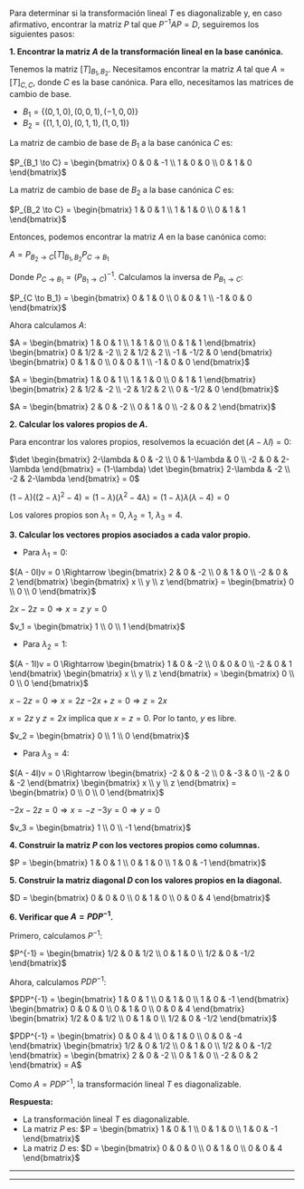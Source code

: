 Para determinar si la transformación lineal $T$ es diagonalizable y, en caso afirmativo, encontrar la matriz $P$ tal que $P^{-1}AP = D$, seguiremos los siguientes pasos:

**1. Encontrar la matriz $A$ de la transformación lineal en la base canónica.**

Tenemos la matriz $[T]_{B_1, B_2}$. Necesitamos encontrar la matriz $A$ tal que $A = [T]_{C, C}$, donde $C$ es la base canónica. Para ello, necesitamos las matrices de cambio de base.

*   $B_1 = \{(0, 1, 0), (0, 0, 1), (-1, 0, 0)\}$
*   $B_2 = \{(1, 1, 0), (0, 1, 1), (1, 0, 1)\}$

La matriz de cambio de base de $B_1$ a la base canónica $C$ es:

$P_{B_1 \to C} = \begin{bmatrix} 0 & 0 & -1 \\ 1 & 0 & 0 \\ 0 & 1 & 0 \end{bmatrix}$

La matriz de cambio de base de $B_2$ a la base canónica $C$ es:

$P_{B_2 \to C} = \begin{bmatrix} 1 & 0 & 1 \\ 1 & 1 & 0 \\ 0 & 1 & 1 \end{bmatrix}$

Entonces, podemos encontrar la matriz $A$ en la base canónica como:

$A = P_{B_2 \to C} [T]_{B_1, B_2} P_{C \to B_1}$

Donde $P_{C \to B_1} = (P_{B_1 \to C})^{-1}$. Calculamos la inversa de $P_{B_1 \to C}$:

$P_{C \to B_1} = \begin{bmatrix} 0 & 1 & 0 \\ 0 & 0 & 1 \\ -1 & 0 & 0 \end{bmatrix}$

Ahora calculamos $A$:

$A = \begin{bmatrix} 1 & 0 & 1 \\ 1 & 1 & 0 \\ 0 & 1 & 1 \end{bmatrix} \begin{bmatrix} 0 & 1/2 & -2 \\ 2 & 1/2 & 2 \\ -1 & -1/2 & 0 \end{bmatrix} \begin{bmatrix} 0 & 1 & 0 \\ 0 & 0 & 1 \\ -1 & 0 & 0 \end{bmatrix}$

$A = \begin{bmatrix} 1 & 0 & 1 \\ 1 & 1 & 0 \\ 0 & 1 & 1 \end{bmatrix} \begin{bmatrix} 2 & 1/2 & -2 \\ -2 & 1/2 & 2 \\ 0 & -1/2 & 0 \end{bmatrix}$

$A = \begin{bmatrix} 2 & 0 & -2 \\ 0 & 1 & 0 \\ -2 & 0 & 2 \end{bmatrix}$

**2. Calcular los valores propios de $A$.**

Para encontrar los valores propios, resolvemos la ecuación $\det(A - \lambda I) = 0$:

$\det \begin{bmatrix} 2-\lambda & 0 & -2 \\ 0 & 1-\lambda & 0 \\ -2 & 0 & 2-\lambda \end{bmatrix} = (1-\lambda) \det \begin{bmatrix} 2-\lambda & -2 \\ -2 & 2-\lambda \end{bmatrix} = 0$

$(1-\lambda)((2-\lambda)^2 - 4) = (1-\lambda)(\lambda^2 - 4\lambda) = (1-\lambda)\lambda(\lambda - 4) = 0$

Los valores propios son $\lambda_1 = 0$, $\lambda_2 = 1$, $\lambda_3 = 4$.

**3. Calcular los vectores propios asociados a cada valor propio.**

*   Para $\lambda_1 = 0$:

$(A - 0I)v = 0 \Rightarrow \begin{bmatrix} 2 & 0 & -2 \\ 0 & 1 & 0 \\ -2 & 0 & 2 \end{bmatrix} \begin{bmatrix} x \\ y \\ z \end{bmatrix} = \begin{bmatrix} 0 \\ 0 \\ 0 \end{bmatrix}$

$2x - 2z = 0 \Rightarrow x = z$
$y = 0$

$v_1 = \begin{bmatrix} 1 \\ 0 \\ 1 \end{bmatrix}$

*   Para $\lambda_2 = 1$:

$(A - 1I)v = 0 \Rightarrow \begin{bmatrix} 1 & 0 & -2 \\ 0 & 0 & 0 \\ -2 & 0 & 1 \end{bmatrix} \begin{bmatrix} x \\ y \\ z \end{bmatrix} = \begin{bmatrix} 0 \\ 0 \\ 0 \end{bmatrix}$

$x - 2z = 0 \Rightarrow x = 2z$
$-2x + z = 0 \Rightarrow z = 2x$

$x = 2z$ y $z = 2x$ implica que $x = z = 0$. Por lo tanto, $y$ es libre.

$v_2 = \begin{bmatrix} 0 \\ 1 \\ 0 \end{bmatrix}$

*   Para $\lambda_3 = 4$:

$(A - 4I)v = 0 \Rightarrow \begin{bmatrix} -2 & 0 & -2 \\ 0 & -3 & 0 \\ -2 & 0 & -2 \end{bmatrix} \begin{bmatrix} x \\ y \\ z \end{bmatrix} = \begin{bmatrix} 0 \\ 0 \\ 0 \end{bmatrix}$

$-2x - 2z = 0 \Rightarrow x = -z$
$-3y = 0 \Rightarrow y = 0$

$v_3 = \begin{bmatrix} 1 \\ 0 \\ -1 \end{bmatrix}$

**4. Construir la matriz $P$ con los vectores propios como columnas.**

$P = \begin{bmatrix} 1 & 0 & 1 \\ 0 & 1 & 0 \\ 1 & 0 & -1 \end{bmatrix}$

**5. Construir la matriz diagonal $D$ con los valores propios en la diagonal.**

$D = \begin{bmatrix} 0 & 0 & 0 \\ 0 & 1 & 0 \\ 0 & 0 & 4 \end{bmatrix}$

**6. Verificar que $A = PDP^{-1}$.**

Primero, calculamos $P^{-1}$:

$P^{-1} = \begin{bmatrix} 1/2 & 0 & 1/2 \\ 0 & 1 & 0 \\ 1/2 & 0 & -1/2 \end{bmatrix}$

Ahora, calculamos $PDP^{-1}$:

$PDP^{-1} = \begin{bmatrix} 1 & 0 & 1 \\ 0 & 1 & 0 \\ 1 & 0 & -1 \end{bmatrix} \begin{bmatrix} 0 & 0 & 0 \\ 0 & 1 & 0 \\ 0 & 0 & 4 \end{bmatrix} \begin{bmatrix} 1/2 & 0 & 1/2 \\ 0 & 1 & 0 \\ 1/2 & 0 & -1/2 \end{bmatrix}$

$PDP^{-1} = \begin{bmatrix} 0 & 0 & 4 \\ 0 & 1 & 0 \\ 0 & 0 & -4 \end{bmatrix} \begin{bmatrix} 1/2 & 0 & 1/2 \\ 0 & 1 & 0 \\ 1/2 & 0 & -1/2 \end{bmatrix} = \begin{bmatrix} 2 & 0 & -2 \\ 0 & 1 & 0 \\ -2 & 0 & 2 \end{bmatrix} = A$

Como $A = PDP^{-1}$, la transformación lineal $T$ es diagonalizable.

**Respuesta:**

*   La transformación lineal $T$ es diagonalizable.
*   La matriz $P$ es: $P = \begin{bmatrix} 1 & 0 & 1 \\ 0 & 1 & 0 \\ 1 & 0 & -1 \end{bmatrix}$
*   La matriz $D$ es: $D = \begin{bmatrix} 0 & 0 & 0 \\ 0 & 1 & 0 \\ 0 & 0 & 4 \end{bmatrix}$
--------------------------------------------------------------------
--------------------------------------------------------------------
